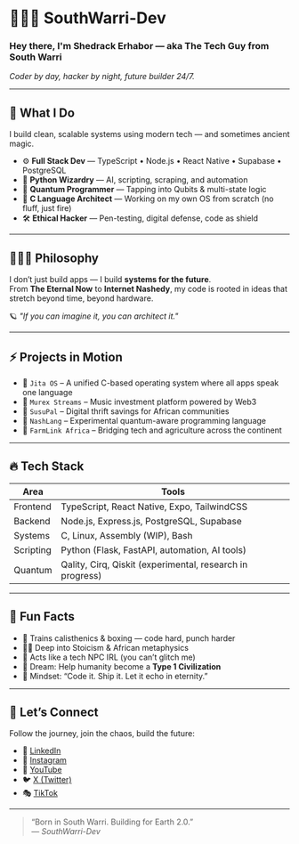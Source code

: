 # 👨🏾‍💻 SouthWarri-Dev

### Hey there, I'm Shedrack Erhabor — aka **The Tech Guy from South Warri**  
_Coder by day, hacker by night, future builder 24/7._

---

## 🧠 What I Do  
I build clean, scalable systems using modern tech — and sometimes ancient magic.

- ⚙️ **Full Stack Dev** — TypeScript • Node.js • React Native • Supabase • PostgreSQL  
- 🐍 **Python Wizardry** — AI, scripting, scraping, and automation  
- 🧬 **Quantum Programmer** — Tapping into Qubits & multi-state logic  
- 🧱 **C Language Architect** — Working on my own OS from scratch (no fluff, just fire)  
- 🛠️ **Ethical Hacker** — Pen-testing, digital defense, code as shield

---

## 🧘🏾‍♂️ Philosophy  
I don’t just build apps — I build **systems for the future**.  
From **The Eternal Now** to **Internet Nashedy**, my code is rooted in ideas that stretch beyond time, beyond hardware.

🪐 *"If you can imagine it, you can architect it."*

---

## ⚡ Projects in Motion

- 🚀 `Jita OS` – A unified C-based operating system where all apps speak one language
- 🎵 `Murex Streams` – Music investment platform powered by Web3
- 💸 `SusuPal` – Digital thrift savings for African communities
- 🧠 `NashLang` – Experimental quantum-aware programming language
- 🌾 `FarmLink Africa` – Bridging tech and agriculture across the continent

---

## 🔥 Tech Stack
| Area | Tools |
|------|-------|
| Frontend | TypeScript, React Native, Expo, TailwindCSS |
| Backend | Node.js, Express.js, PostgreSQL, Supabase |
| Systems | C, Linux, Assembly (WIP), Bash |
| Scripting | Python (Flask, FastAPI, automation, AI tools) |
| Quantum | Qality, Cirq, Qiskit (experimental, research in progress) |

---

## 🧩 Fun Facts  
- 🥋 Trains calisthenics & boxing — code hard, punch harder  
- 🧘🏾 Deep into Stoicism & African metaphysics  
- 🎥 Acts like a tech NPC IRL (you can’t glitch me)  
- 🎯 Dream: Help humanity become a **Type 1 Civilization**  
- 🧠 Mindset: “Code it. Ship it. Let it echo in eternity.”

---

## 📡 Let’s Connect
Follow the journey, join the chaos, build the future:

- 🧠 [LinkedIn](https://www.linkedin.com/in/techguyfromwarri)  
- 📸 [Instagram](https://instagram.com/techguyfromsouthwarri)  
- 🎥 [YouTube](https://youtube.com/@SouthWarriTech)  
- 🐦 [X (Twitter)](https://x.com/codefromwarri)  
- 🎭 [TikTok](https://tiktok.com/@thetechguyfromwarri)

---

> “Born in South Warri. Building for Earth 2.0.”  
> — *SouthWarri-Dev*

